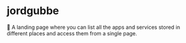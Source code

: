 # jordgubbe
:strawberry: A landing page where you can list all the apps and services stored in different places and access them from a single page.
